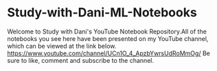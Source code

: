 # Study-with-Dani-ML-Notebooks
Welcome to Study with Dani's YouTube Notebook Repository.All of the notebooks you see here have been presented on my YouTube channel, which can be viewed at the link below.  https://www.youtube.com/channel/UCn1O_4_ApzbYwrsUdRoMmOg/  Be sure to like, comment and subscribe to the channel.
